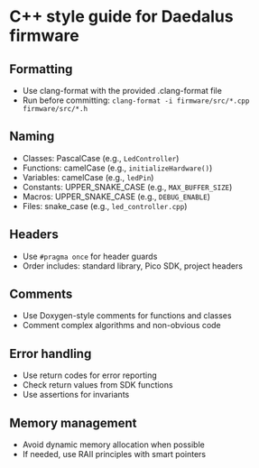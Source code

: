 # C++ style guide for Daedalus firmware

## Formatting
- Use clang-format with the provided .clang-format file
- Run before committing: `clang-format -i firmware/src/*.cpp firmware/src/*.h`

## Naming
- Classes: PascalCase (e.g., `LedController`)
- Functions: camelCase (e.g., `initializeHardware()`)
- Variables: camelCase (e.g., `ledPin`)
- Constants: UPPER_SNAKE_CASE (e.g., `MAX_BUFFER_SIZE`)
- Macros: UPPER_SNAKE_CASE (e.g., `DEBUG_ENABLE`)
- Files: snake_case (e.g., `led_controller.cpp`)

## Headers
- Use `#pragma once` for header guards
- Order includes: standard library, Pico SDK, project headers

## Comments
- Use Doxygen-style comments for functions and classes
- Comment complex algorithms and non-obvious code

## Error handling
- Use return codes for error reporting
- Check return values from SDK functions
- Use assertions for invariants

## Memory management
- Avoid dynamic memory allocation when possible
- If needed, use RAII principles with smart pointers